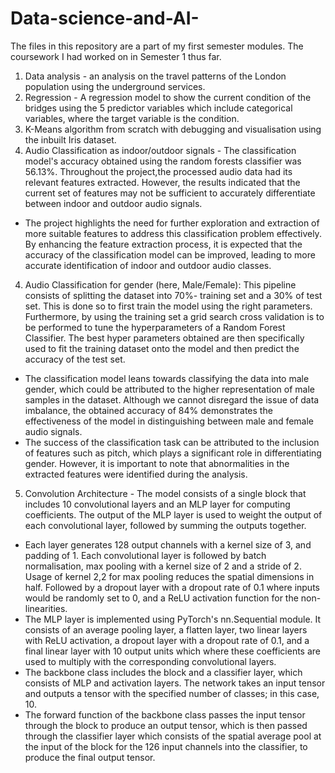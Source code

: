 # Data-science-and-AI-
The files in this repository are a part of my first semester modules. The coursework I had worked on in Semester 1 thus far.
1. Data analysis - an analysis on the travel patterns of the London population using the underground services. 
2. Regression - A regression model to show the current condition of the bridges using the 5 predictor variables which include categorical variables, where the target variable is the condition.
3. K-Means algorithm from scratch with debugging and visualisation using the inbuilt Iris dataset. 
4. Audio Classification as indoor/outdoor signals - The classification model's accuracy obtained using the random forests classifier was 56.13%.
Throughout the project,the processed audio data had its relevant features extracted. However, the results indicated that the current set of features may not be sufficient to accurately differentiate between indoor and outdoor audio signals.
- The project highlights the need for further exploration and extraction of more suitable features to address this classification problem effectively. By enhancing the feature extraction process, it is expected that the accuracy of the classification model can be improved, leading to more accurate identification of indoor and outdoor audio classes.
4. Audio Classification for gender (here, Male/Female): This pipeline consists of splitting the dataset into 70%- training set and a 30% of test set. This is done so to first train the model using the right parameters. Furthermore, by using the training set a grid search cross validation is to be performed to tune the hyperparameters of a Random Forest Classifier. The best hyper parameters obtained are then specifically used to fit the training dataset onto the model and then predict the accuracy of the test set. 
- The classification model leans towards classifying the data into male gender, which could be attributed to the higher representation of male samples in the dataset. Although we cannot disregard the issue of data imbalance, the obtained accuracy of 84% demonstrates the effectiveness of the model in distinguishing between male and female audio signals.
- The success of the classification task can be attributed to the inclusion of features such as pitch, which plays a significant role in differentiating gender. However, it is important to note that abnormalities in the extracted features were identified during the analysis.
5. Convolution Architecture - The model consists of a single block that includes 10 convolutional layers and an MLP layer for computing coefficients. The output of the MLP layer is used to weight the output of each convolutional layer, followed by summing the outputs together.
- Each layer generates 128 output channels with a kernel size of 3, and padding of 1. Each convolutional layer is followed by batch normalisation, max pooling with a kernel size of 2 and a stride of 2. Usage of kernel 2,2 for max pooling reduces the spatial dimensions in half. Followed by a dropout layer with a dropout rate of 0.1 where inputs would be randomly set to 0, and a ReLU activation function for the non-linearities.
- The MLP layer is implemented using PyTorch's nn.Sequential module. It consists of an average pooling layer, a flatten layer, two linear layers with ReLU activation, a dropout layer with a dropout rate of 0.1, and a final linear layer with 10 output units which where these coefficients are used to multiply with the corresponding convolutional layers.
- The backbone class includes the block and a classifier layer, which consists of MLP and activation layers. The network takes an input tensor and outputs a tensor with the specified number of classes; in this case, 10.
- The forward function of the backbone class passes the input tensor through the block to produce an output tensor, which is then passed through the classifier layer which consists of the spatial average pool at the input of the block for the 126 input channels into the classifier, to produce the final output tensor.

